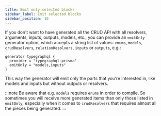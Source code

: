 ```yaml
---
title: Emit only selected blocks
sidebar_label: Emit selected blocks
sidebar_position: 10
---
```


If you don't want to have generated all the CRUD API with all resolvers, arguments, inputs, outputs, models, etc., you can provide an `emitOnly` generator option, which accepts a string list of values: `enums`, `models`, `crudResolvers`, `relationResolvers`, `inputs` or `outputs`, e.g.:

```prisma {3}
generator typegraphql {
  provider = "typegraphql-prisma"
  emitOnly = "models,inputs"
}
```

This way the generator will emit only the parts that you're interested in, like models and inputs but without outputs or resolvers.

:::note
Be aware that e.g. `models` requires `enums` in order to compile.
So sometimes you will receive more generated items than only those listed in `emitOnly`, especially when it comes to `crudResolvers` that requires almost all the pieces being generated.
:::
